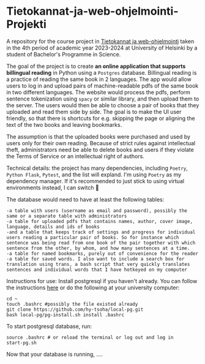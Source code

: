 # Tietokannat-ja-web-ohjelmointi-Projekti
A repository for the course project in [Tietokannat ja web-ohjelmointi](https://hy-tsoha.github.io/materiaali/) taken in the 4th period of academic year 2023-2024 at University of Helsinki by a student of Bachelor's Programme in Science.

The goal of the project is to create **an online application that supports billingual reading** in Python using a `Postgres` database. Billingual reading is a practice of reading the same book in 2 languages. The app would allow users to log in and upload pairs of machine-readable pdfs of the same book in two different languages. The website would process the pdfs, perform sentence tokenization using `spacy` or similar library, and then upload them to the server. The users would then be able to choose a pair of books that they uploaded and read them side by side. The goal is to make the UI user friendly, so that there is shortcuts for e.g. skipping the page or aligning the text of the two books and leaving bookmarks.

The assumption is that the uploaded books were purchased and used by users only for their own reading. Because of strict rules against intellectual theft, administrators need be able to delete books and users if they violate the Terms of Service or an intellectual right of authors.

Technical details: the project has many dependencies, including `Poetry`, `Python Flask`, `Pytest`, and the list will expland.  I'm using `Poetry` as my dependency manager. If it's recommended to just stick to using virtual environments instead, I can switch :sunflower:

The database would need to have at least the following tables:
```
-a table with users (username as email and password), possibly the same or a separate table with administrators 
-a table for uploaded pdfs that contains names, author, cover image, language, details and ids of books
-and a table that keeps track of settings and progress for individual users reading a particular pair of books. So for instance which sentence was being read from one book of the pair together with which sentence from the other, by whom, and how many sentences at a time.
-a table for named bookmarks, purely out of convenience for the reader
-a table for saved words. I also want to include a search box for translation using trans, a bash script that very quickly translates sentences and individual words that I have hotkeyed on my computer
```

Instructions for use:
Install postgresql if you haven't already. You can follow the instructions [here](https://github.com/hy-tsoha/local-pg) or do the following at your university computer:
```
cd ~
touch .bashrc #possibly the file existed already
git clone https://github.com/hy-tsoha/local-pg.git
bash local-pg/pg-install.sh install .bashrc
```
To start postgresql database, run:
```
source .bashrc # or reload the terminal or log out and log in
start-pg.sh  
```
Now that your database is running, ....
